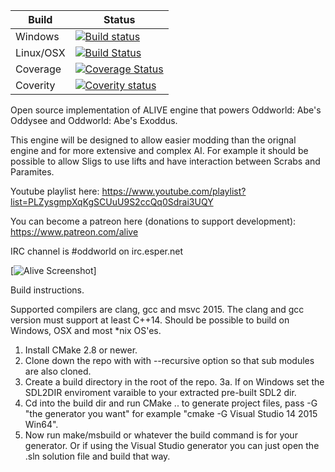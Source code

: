Build  | Status
------------- | -------------
Windows |[![Build status](https://ci.appveyor.com/api/projects/status/r7k50qbfx8wynbd2?svg=true)](https://ci.appveyor.com/project/paulsapps/alive)
Linux/OSX | [![Build Status](https://travis-ci.org/paulsapps/alive.svg?branch=dev)](https://travis-ci.org/paulsapps/alive)
Coverage  | [![Coverage Status](https://coveralls.io/repos/paulsapps/alive/badge.svg?branch=dev&service=github)](https://coveralls.io/github/paulsapps/alive?branch=dev)
Coverity  | [![Coverity status](https://scan.coverity.com/projects/5367/badge.svg)](https://scan.coverity.com/projects/5367)


Open source implementation of ALIVE engine that powers Oddworld: Abe's Oddysee and Oddworld: Abe's Exoddus.

This engine will be designed to allow easier modding than the orignal engine and for more extensive and complex AI. For example it should be possible to allow Sligs to use lifts and have interaction between Scrabs and Paramites.

Youtube playlist here:
https://www.youtube.com/playlist?list=PLZysgmpXqKgSCUuU9S2ccQq0Sdrai3UQY

You can become a patreon here (donations to support development):
https://www.patreon.com/alive

IRC channel is #oddworld on irc.esper.net


[![Alive Screenshot](https://raw.githubusercontent.com/paulsapps/alive/dev/doc/screenshots/alive1.png)]

Build instructions.

Supported compilers are clang, gcc and msvc 2015. The clang and gcc version must support at least C++14. Should be possible to build on Windows, OSX and most *nix OS'es.

1. Install CMake 2.8 or newer.
2. Clone down the repo with with --recursive option so that sub modules are also cloned.
3. Create a build directory in the root of the repo.
3a. If on Windows set the SDL2DIR enviroment varaible to your extracted pre-built SDL2 dir.
4. Cd into the build dir and run CMake .. to generate project files, pass -G "the generator you want" for example "cmake -G Visual Studio 14 2015 Win64".
5. Now run make/msbuild or whatever the build command is for your generator. Or if using the Visual Studio generator you can just open the .sln solution file and build that way.
